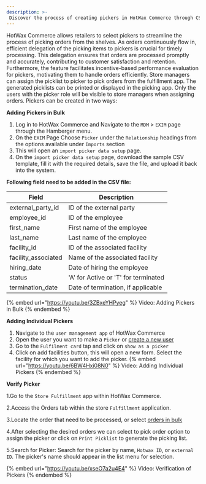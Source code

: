 ```yaml
---
description: >-
 Discover the process of creating pickers in HotWax Commerce through CSV import or the user management app.
---
```

HotWax Commerce allows retailers to select pickers to streamline the process of picking orders from the shelves. As orders continuously flow in, efficient delegation of the picking items to pickers is crucial for timely processing. This delegation ensures that orders are processed promptly and accurately, contributing to customer satisfaction and retention. Furthermore, the feature facilitates incentive-based performance evaluation for pickers, motivating them to handle orders efficiently. 
Store managers can assign the picklist to picker to pick orders from the fulfillment app. The generated picklists can be printed or displayed in the picking app. Only the users with the picker role will be visible to store managers when assigning orders. Pickers can be created in two ways:

**Adding Pickers in Bulk**

1. Log in to HotWax Commerce and Navigate to the `MDM` > `EXIM` page through the Hamberger menu.
2. On the `EXIM` Page Choose `Picker` under the `Relationship` headings from the options available under `Imports` section
3. This will open an `import picker data setup` page.
4. On the `import picker data setup` page, download the sample CSV template, fill it with the required details, save the file, and upload it back into the system.

**Following field need to be added in the CSV file:**

| Field             | Description                          |
|-------------------|--------------------------------------|
| external_party_id | ID of the external party             |
| employee_id       | ID of the employee                   |
| first_name        | First name of the employee           |
| last_name         | Last name of the employee            |
| facility_id       | ID of the associated facility       |
| facility_associated | Name of the associated facility    |
| hiring_date       | Date of hiring the employee          |
| status            | 'A' for Active or 'T' for terminated|
| termination_date  | Date of termination, if applicable  |

{% embed url="https://youtu.be/3ZBxeYHPyeg" %}
Video: Adding Pickers in Bulk
{% endembed %}


**Adding Individual Pickers**

1. Navigate to the `user management app` of HotWax Commerce
2. Open the user you want to make a `Picker` or [create a new user](users/create-users.md)
3. Go to the `Fulfilment card` tap and click on `show as a picker`
4. Click on add facilities button, this will open a new form. Select the facility for which you want to add the picker.
{% embed url="https://youtu.be/6BW4Hxi08N0" %}
Video: Adding Individual Pickers
{% endembed %}

**Verify Picker** 

1.Go to the `Store Fulfillment` app within HotWax Commerce.

2.Access the Orders tab within the store `Fulfillment` application.

3.Locate the order that need to be processed, or select [orders in bulk](../../store-operations/fulfillment/fulfillment.md)

4.After selecting the desired orders we can select to pick order option to assign the picker or click on `Print Picklist` to generate the picking list.

5.Search for Picker: Search for the picker by name, `Hotwax ID`, or `external ID`. The picker's name should appear in the list menu for selection.

{% embed url="https://youtu.be/xseO7a2u4E4" %}
Video: Verification of Pickers
{% endembed %}
